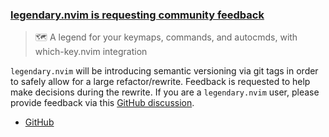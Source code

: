<h3 id="help-legendary.nvim">
  <a href="#help-legendary.nvim">
    <span class="icon-text">
      <span class="icon">
        <i class="fa-solid fa-handshake-angle"></i>
      </span>
      <span>legendary.nvim is requesting community feedback</span>
    </span>
  </a>
</h3>

> 🗺️ A legend for your keymaps, commands, and autocmds, with which-key.nvim integration

`legendary.nvim` will be introducing semantic versioning via git tags in order to safely allow for a large refactor/rewrite.
Feedback is requested to help make decisions during the rewrite.
If you are a `legendary.nvim` user, please provide feedback via this [GitHub discussion](https://github.com/mrjones2014/legendary.nvim/discussions/188).

- [GitHub](https://github.com/mrjones2014/legendary.nvim)
